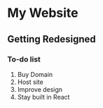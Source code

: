 # My Website

## Getting Redesigned

### To-do list

1. Buy Domain
2. Host site
3. Improve design
4. Stay built in React
